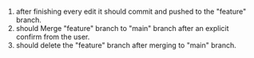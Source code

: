 1. after finishing every edit it should commit and pushed to the "feature" branch.
2. should Merge "feature" branch to "main" branch after an explicit confirm from the user.
3. should delete the "feature" branch after merging to "main" branch.


